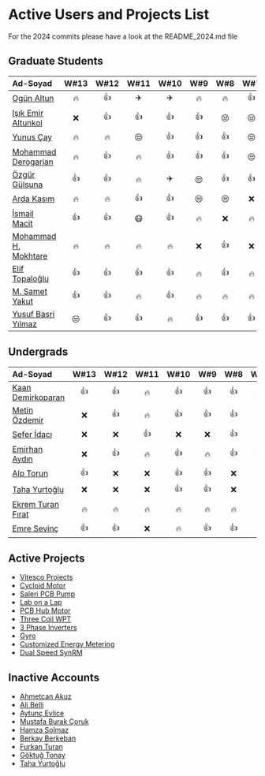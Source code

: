 # Active Users and Projects List
For the 2024 commits please have a look at the README_2024.md file


## Graduate Students

|      Ad-Soyad    |  W#13|  W#12 |  W#11 |  W#10 |  W#9 |  W#8 |  W#7 |  W#6 |  W#5 |  W#4 |  W#3 |   W#2 |  
|:-----------------|:----:|:----:|:----:|:----:|:----:|:----:|:----:|:----:|:----:|:----:|:----:|:----:|  
| [Ogün Altun](https://github.com/ogunaltun)        | :fire:| :+1:| :airplane:| :airplane:| :fire:| :fire:| :+1:| :fire:| :+1:| :unamused:| :+1:| :+1:|
| [Işık Emir Altunkol](https://github.com/emir-altunkol)    | :x:| :+1:| :+1:| :+1:| :+1:| :unamused:| :unamused:| :unamused:| :fire:| :+1:| :+1:| :x:|
| [Yunus Çay](https://github.com/cayunus)    | :fire:| :fire:| :unamused:| :+1:| :+1:| :+1:| :unamused:| :car:| :+1:| :+1:| :fire:| :fire: |
| [Mohammad Derogarian](https://github.com/MDerogarian)    | :fire:| :+1:| :fire:| :+1:| :+1:| :+1:| :unamused:| :airplane:| :+1:| :airplane:| :unamused:| :unamused:| 
| [Özgür Gülsuna](https://github.com/ozgurgulsuna)    | :+1:| :+1:| :fire:| :airplane:| :unamused:| :+1:| :+1:| :+1:| :fire:| :fire:| :+1:| :+1:| 
| [Arda Kasım](https://github.com/ardakasim)     | :fire:| :fire:| :+1:| :+1:| :unamused:| :unamused:| :x:| :unamused:| :+1:| :x:| :+1: | :x:| 
| [İsmail Macit](https://github.com/ismailmacit)    | :+1:| :+1:| :mask:| :+1:| :fire:| :x:| :fire:| :x:| :unamused:| :unamused:| :x:| :+1:| 
| [Mohammad H. Mokhtare](https://github.com/Mohammad-M93)     | :fire:| :fire:| :fire:| :fire:| :x:| :+1:| :x:| :x:| :+1:| :+1:| :+1:| :fire:| 
| [Elif Topaloğlu](https://github.com/eliftplgl)       | :+1:| :+1:| :+1:| :+1:| :fire:| :+1:| :fire:| :fire:| :fire:| :fire:| :unamused:| :unamused:| 
| [M. Samet Yakut](https://github.com/sametyakut)     | :+1:| :+1:| :fire:| :+1:| :fire:| :fire:| :fire:| :fire:| :x:| :x:| :x:| :x:| 
| [Yusuf Basri Yılmaz](https://github.com/yusufbyilmaz)     | :unamused:| :+1:| :+1:| :fire:| :+1:| :+1:| :+1:| :+1:| :car:| :unamused:| :x:| :x:| 

## Undergrads

|      Ad-Soyad    |  W#13|  W#12 |  W#11 |  W#10 |  W#9 |  W#8 |  W#7 |  W#6 |  W#5 |  W#4 |  W#3 |   W#2 |  
|:-----------------|:----:|:----:|:----:|:----:|:----:|:----:|:----:|:----:|:----:|:----:|:----:|:----:|  
| [Kaan Demirkoparan](https://github.com/KaanDemirkoparan)    | :+1:| :+1:| :fire:| :+1:| :+1:| :+1:| :+1:| :+1:| :+1:| :x:| :x:| :x:| 
| [Metin Özdemir](https://github.com/metinozdemir01)      | :x:| :+1:| :fire:| :+1:| :+1:| :+1:| :x:| :+1:| :+1:| :x:| :x:| :x:| 
| [Sefer İdacı](https://github.com/seferidaci)    | :x:| :x:| :+1:| :x:| :x:| :+1:| :fire:| :+1:| :+1:| :+1:| :x:| :x:| 
| [Emirhan Aydın](https://github.com/emirhanydiin)   | :x:| :+1:| :fire:| :+1:| :fire:| :+1:| :+1:| :+1:|  |  |  |  | 
| [Alp Torun](https://github.com/Alp-Torun)    | :+1:| :x:| :x:| :+1:| :+1:| :x:| :x:| :+1:|  |  |  |  | 
| [Taha Yurtoğlu](https://github.com/tahayurtoglu)    | :x:| :x:| :x:| :+1:| :+1:| :x:| :x:| :x: |  |  |  | 
| [Ekrem Turan Fırat](https://github.com/ekremturanfirat)    | :fire:| :fire:| :fire:| :fire:| :fire:| :fire:| :fire:| | |  |  |  | 
| [Emre Sevinç](https://github.com/emre-sevinc) | :+1:| :+1:| :x:| :fire:| :+1:| :+1:| | | |  |  |  | 

## Active Projects

- [Vitesco Projects](https://github.com/odtu/VITESCO-METU)
- [Cycloid Motor](https://github.com/odtu/Cycloid-Integrated-Robotic-Actuator)
- [Saleri PCB Pump](https://github.com/odtu/Saleri-PCB-Motor-for-ePumps)
- [Lab on a Lap](https://github.com/odtu/lab-on-a-lap)
- [PCB Hub Motor](https://github.com/odtu/PCB-Hub-Motor)
- [Three Coil WPT](https://github.com/odtu/Three-Coil-Concurrent-WPT)
- [3 Phase Inverters](https://github.com/ahmetcan-akuz/3-Phase-Inverters)
- [Gyro](https://github.com/odtu/Roketsan-Gyro)
- [Customized Energy Metering](https://github.com/odtu/Customized-Energy-Metering)
- [Dual Speed SynRM](https://github.com/odtu/Dual-speed-SynRM)

## Inactive Accounts
- [Ahmetcan Akuz](https://github.com/ahmetcan-akuz)
- [Ali Belli](https://github.com/alibelli) 
- [Aytunç Evlice](https://github.com/aytunc-evlice) 
- [Mustafa Burak Çoruk](https://github.com/MustafaBurakCORUK)
- [Hamza Solmaz](https://github.com/HamzaSolmaz)
- [Berkay Berkeban](https://github.com/bekraysal)
- [Furkan Turan](https://github.com/furkanturan08) 
- [Göktuğ Tonay](https://github.com/Gktut)
- [Taha Yurtoğlu](https://github.com/tahayurtoglu) 
